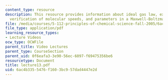 ```yaml
---
content_type: resource
description: This resource provides information about ideal gas law, experimental
  verification of molecular speeds, and parameters in a Maxwell-Boltzmann distribution.
file: /media/courses/5-112-principles-of-chemical-science-fall-2005/6ac4b3355476f1603bc957dad4447e2d_lecture13.pdf
file_type: application/pdf
learning_resource_types:
- Lecture Videos
ocw_type: OCWFile
parent_title: Video Lectures
parent_type: CourseSection
parent_uid: 0f6eafa3-3e90-56ec-6097-f69475356be6
resourcetype: Document
title: lecture13.pdf
uid: 6ac4b335-5476-f160-3bc9-57dad4447e2d
---
```

